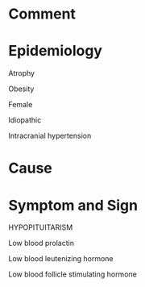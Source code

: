 # Comment

# Epidemiology

Atrophy

Obesity

Female

Idiopathic

Intracranial hypertension

# Cause

# Symptom and Sign

HYPOPITUITARISM

Low blood prolactin

Low blood leutenizing hormone

Low blood follicle stimulating hormone

